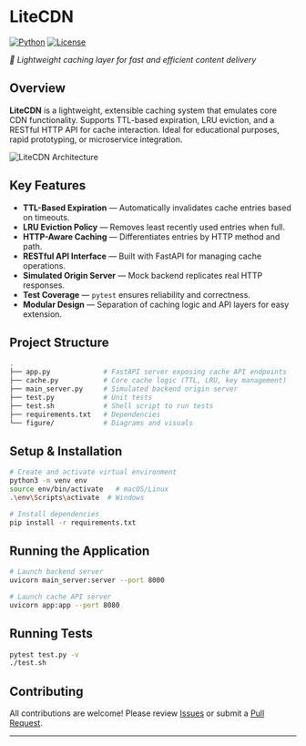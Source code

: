 # LiteCDN

[![Python][python-badge]][python-url]
[![License][license-badge]][license-url]

*👀 Lightweight caching layer for fast and efficient content delivery*

## Overview

**LiteCDN** is a lightweight, extensible caching system that emulates core CDN functionality. Supports TTL-based expiration, LRU eviction, and a RESTful HTTP API for cache interaction. Ideal for educational purposes, rapid prototyping, or microservice integration.

![LiteCDN Architecture](figure/figure.png)

## Key Features

* **TTL-Based Expiration** — Automatically invalidates cache entries based on timeouts.
* **LRU Eviction Policy** — Removes least recently used entries when full.
* **HTTP-Aware Caching** — Differentiates entries by HTTP method and path.
* **RESTful API Interface** — Built with FastAPI for managing cache operations.
* **Simulated Origin Server** — Mock backend replicates real HTTP responses.
* **Test Coverage** — `pytest` ensures reliability and correctness.
* **Modular Design** — Separation of caching logic and API layers for easy extension.

## Project Structure

```bash
.
├── app.py             # FastAPI server exposing cache API endpoints
├── cache.py           # Core cache logic (TTL, LRU, key management)
├── main_server.py     # Simulated backend origin server
├── test.py            # Unit tests
├── test.sh            # Shell script to run tests
├── requirements.txt   # Dependencies
└── figure/            # Diagrams and visuals
```

## Setup & Installation

```bash
# Create and activate virtual environment
python3 -m venv env
source env/bin/activate   # macOS/Linux
.\env\Scripts\activate  # Windows

# Install dependencies
pip install -r requirements.txt
```

## Running the Application

```bash
# Launch backend server
uvicorn main_server:server --port 8000

# Launch cache API server
uvicorn app:app --port 8080
```

## Running Tests

```bash
pytest test.py -v
./test.sh
```

## Contributing

All contributions are welcome! Please review [Issues](#) or submit a [Pull Request](#).

---

[python-badge]: https://img.shields.io/badge/Python-3776AB?style=flat&logo=python&logoColor=white
[python-url]: https://www.python.org/
[license-badge]: https://img.shields.io/badge/license-MIT-green
[license-url]: https://opensource.org/licenses/MIT
